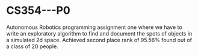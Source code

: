 # CS354---P0
Autonomous Robotics programming assignment one where we have to write an exploratory algorithm to find and document the spots of objects in a simulated 2d space.  Achieved second place rank of 95.56% found out of a class of 20 people.
